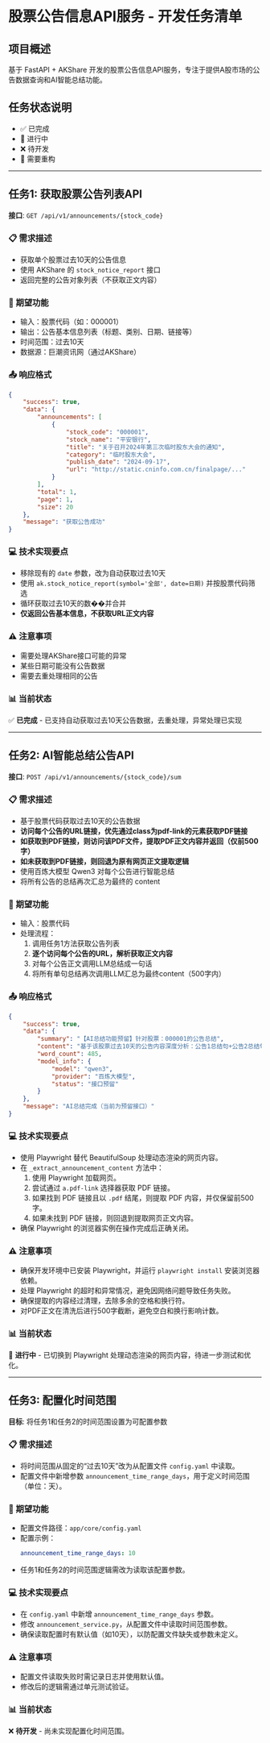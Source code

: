 # 股票公告信息API服务 - 开发任务清单

## 项目概述
基于 FastAPI + AKShare 开发的股票公告信息API服务，专注于提供A股市场的公告数据查询和AI智能总结功能。

## 任务状态说明
- ✅ 已完成
- 🚧 进行中
- ❌ 待开发
- 🔄 需要重构

---

## 任务1: 获取股票公告列表API

**接口**: `GET /api/v1/announcements/{stock_code}`

### 📋 需求描述
- 获取单个股票过去10天的公告信息
- 使用 AKShare 的 `stock_notice_report` 接口
- 返回完整的公告对象列表（不获取正文内容）

### 🎯 期望功能
- 输入：股票代码（如：000001）
- 输出：公告基本信息列表（标题、类别、日期、链接等）
- 时间范围：过去10天
- 数据源：巨潮资讯网（通过AKShare）

### 📤 响应格式
```json
{
    "success": true,
    "data": {
        "announcements": [
            {
                "stock_code": "000001",
                "stock_name": "平安银行",
                "title": "关于召开2024年第三次临时股东大会的通知",
                "category": "临时股东大会",
                "publish_date": "2024-09-17",
                "url": "http://static.cninfo.com.cn/finalpage/..."
            }
        ],
        "total": 1,
        "page": 1,
        "size": 20
    },
    "message": "获取公告成功"
}
```

### 💻 技术实现要点
- 移除现有的 `date` 参数，改为自动获取过去10天
- 使用 `ak.stock_notice_report(symbol='全部', date=日期)` 并按股票代码筛选
- 循环获取过去10天的数��并合并
- **仅返回公告基本信息，不获取URL正文内容**

### ⚠️ 注意事项
- 需要处理AKShare接口可能的异常
- 某些日期可能没有公告数据
- 需要去重处理相同的公告

### 📊 当前状态
✅ **已完成** - 已支持自动获取过去10天公告数据，去重处理，异常处理已实现

---

## 任务2: AI智能总结公告API

**接口**: `POST /api/v1/announcements/{stock_code}/sum`

### 📋 需求描述
- 基于股票代码获取过去10天的公告数据
- **访问每个公告的URL链接，优先通过class为pdf-link的元素获取PDF链接**
- **如获取到PDF链接，则访问该PDF文件，提取PDF正文内容并返回（仅前500字）**
- **如未获取到PDF链接，则回退为原有网页正文提取逻辑**
- 使用百炼大模型 Qwen3 对每个公告进行智能总结
- 将所有公告的总结再次汇总为最终的 content

### 🎯 期望功能
- 输入：股票代码
- 处理流程：
  1. 调用任务1方法获取公告列表
  2. **逐个访问每个公告的URL，解析获取正文内容**
  3. 对每个公告正文调用LLM总结成一句话
  4. 将所有单句总结再次调用LLM汇总为最终content（500字内）

### 📤 响应格式
```json
{
    "success": true,
    "data": {
        "summary": "【AI总结功能预留】针对股票：000001的公告总结",
        "content": "基于该股票过去10天的公告内容深度分析：公告1总结句+公告2总结句+...，综合分析得出最终投资观点和关键信息汇总。",
        "word_count": 485,
        "model_info": {
            "model": "qwen3",
            "provider": "百炼大模型",
            "status": "接口预留"
        }
    },
    "message": "AI总结完成（当前为预留接口）"
}
```

### 💻 技术实现要点
- 使用 Playwright 替代 BeautifulSoup 处理动态渲染的网页内容。
- 在 `_extract_announcement_content` 方法中：
  1. 使用 Playwright 加载网页。
  2. 尝试通过 `a.pdf-link` 选择器获取 PDF 链接。
  3. 如果找到 PDF 链接且以 `.pdf` 结尾，则提取 PDF 内容，并仅保留前500字。
  4. 如果未找到 PDF 链接，则回退到提取网页正文内容。
- 确保 Playwright 的浏览器实例在操作完成后正确关闭。

### ⚠️ 注意事项
- 确保开发环境中已安装 Playwright，并运行 `playwright install` 安装浏览器依赖。
- 处理 Playwright 的超时和异常情况，避免因网络问题导致任务失败。
- 确保提取的内容经过清理，去除多余的空格和换行符。
- 对PDF正文在清洗后进行500字截断，避免空白和换行影响计数。

### 📊 当前状态
🚧 **进行中** - 已切换到 Playwright 处理动态渲染的网页内容，待进一步测试和优化。

---

## 任务3: 配置化时间范围

**目标**: 将任务1和任务2的时间范围设置为可配置参数

### 📋 需求描述
- 将时间范围从固定的“过去10天”改为从配置文件 `config.yaml` 中读取。
- 配置文件中新增参数 `announcement_time_range_days`，用于定义时间范围（单位：天）。

### 🎯 期望功能
- 配置文件路径：`app/core/config.yaml`
- 配置示例：
  ```yaml
  announcement_time_range_days: 10
  ```
- 任务1和任务2的时间范围逻辑需改为读取该配置参数。

### 💻 技术实现要点
- 在 `config.yaml` 中新增 `announcement_time_range_days` 参数。
- 修改 `announcement_service.py`，从配置文件中读取时间范围参数。
- 确保读取配置时有默认值（如10天），以防配置文件缺失或参数未定义。

### ⚠️ 注意事项
- 配置文件读取失败时需记录日志并使用默认值。
- 修改后的逻辑需通过单元测试验证。

### 📊 当前状态
❌ **待开发** - 尚未实现配置化时间范围。
